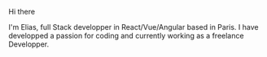 Hi there

I'm Elias, full Stack developper in React/Vue/Angular based in Paris. I have developped a passion for coding and currently working as a freelance Developper.
